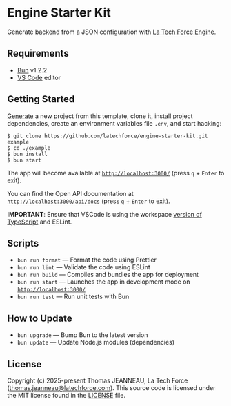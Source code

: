 # Engine Starter Kit

Generate backend from a JSON configuration with [La Tech Force Engine](https://github.com/latechforce/engine).

## Requirements

- [Bun](https://bun.sh/) v1.2.2
- [VS Code](https://code.visualstudio.com/) editor

## Getting Started

[Generate](https://github.com/latechforce/engine-starter-kit/generate) a new project
from this template, clone it, install project dependencies, create an
environment variables file `.env`, and start hacking:

```
$ git clone https://github.com/latechforce/engine-starter-kit.git example
$ cd ./example
$ bun install
$ bun start
```

The app will become available at [`http://localhost:3000/`](http://localhost:3000/) (press `q` + `Enter` to exit).

You can find the Open API documentation at [`http://localhost:3000/api/docs`](http://localhost:3000/api/docs) (press `q` + `Enter` to exit).

**IMPORTANT**: Ensure that VSCode is using the workspace [version of TypeScript](https://code.visualstudio.com/docs/typescript/typescript-compiling#_using-newer-typescript-versions)
and ESLint.

## Scripts

- `bun run format` — Format the code using Prettier
- `bun run lint` — Validate the code using ESLint
- `bun run build` — Compiles and bundles the app for deployment
- `bun run start` — Launches the app in development mode on [`http://localhost:3000/`](http://localhost:3000/)
- `bun run test` — Run unit tests with Bun

## How to Update

- `bun upgrade` — Bump Bun to the latest version
- `bun update` — Update Node.js modules (dependencies)

## License

Copyright (c) 2025-present Thomas JEANNEAU, La Tech Force (thomas.jeanneau@latechforce.com). This source code is licensed under the MIT license found in the
[LICENSE](https://github.com/latechforce/engine-starter-kit/blob/main/LICENSE) file.
